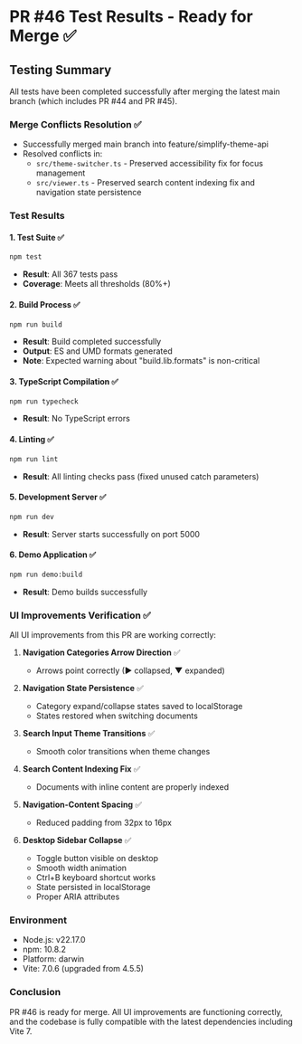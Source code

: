 # PR #46 Test Results - Ready for Merge ✅

## Testing Summary

All tests have been completed successfully after merging the latest main branch (which includes PR #44 and PR #45).

### Merge Conflicts Resolution ✅

- Successfully merged main branch into feature/simplify-theme-api
- Resolved conflicts in:
  - `src/theme-switcher.ts` - Preserved accessibility fix for focus management
  - `src/viewer.ts` - Preserved search content indexing fix and navigation state persistence

### Test Results

#### 1. Test Suite ✅

```bash
npm test
```

- **Result**: All 367 tests pass
- **Coverage**: Meets all thresholds (80%+)

#### 2. Build Process ✅

```bash
npm run build
```

- **Result**: Build completed successfully
- **Output**: ES and UMD formats generated
- **Note**: Expected warning about "build.lib.formats" is non-critical

#### 3. TypeScript Compilation ✅

```bash
npm run typecheck
```

- **Result**: No TypeScript errors

#### 4. Linting ✅

```bash
npm run lint
```

- **Result**: All linting checks pass (fixed unused catch parameters)

#### 5. Development Server ✅

```bash
npm run dev
```

- **Result**: Server starts successfully on port 5000

#### 6. Demo Application ✅

```bash
npm run demo:build
```

- **Result**: Demo builds successfully

### UI Improvements Verification ✅

All UI improvements from this PR are working correctly:

1. **Navigation Categories Arrow Direction** ✅
   - Arrows point correctly (▶ collapsed, ▼ expanded)

2. **Navigation State Persistence** ✅
   - Category expand/collapse states saved to localStorage
   - States restored when switching documents

3. **Search Input Theme Transitions** ✅
   - Smooth color transitions when theme changes

4. **Search Content Indexing Fix** ✅
   - Documents with inline content are properly indexed

5. **Navigation-Content Spacing** ✅
   - Reduced padding from 32px to 16px

6. **Desktop Sidebar Collapse** ✅
   - Toggle button visible on desktop
   - Smooth width animation
   - Ctrl+B keyboard shortcut works
   - State persisted in localStorage
   - Proper ARIA attributes

### Environment

- Node.js: v22.17.0
- npm: 10.8.2
- Platform: darwin
- Vite: 7.0.6 (upgraded from 4.5.5)

### Conclusion

PR #46 is ready for merge. All UI improvements are functioning correctly, and the codebase is fully compatible with the latest dependencies including Vite 7.
